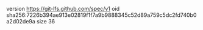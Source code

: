 version https://git-lfs.github.com/spec/v1
oid sha256:7226b394ae913e02819f1f7a9b9888345c52d89a759c5dc2fd740b0a2d02de9a
size 36
